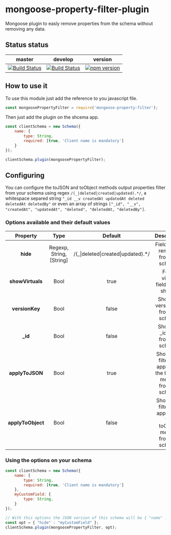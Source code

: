 # mongoose-property-filter-plugin
Mongoose plugin to easly remove properties from the schema without removing any data.

## Status status

| master | develop | version |
|:---:|:---:|:---:|
|[![Build Status](https://travis-ci.org/jmtvms/mongoose-property-filter-plugin.svg?branch=master)](https://travis-ci.org/jmtvms/mongoose-property-filter-plugin)|[![Build Status](https://travis-ci.org/jmtvms/mongoose-property-filter-plugin.svg?branch=develop)](https://travis-ci.org/jmtvms/mongoose-property-filter-plugin)|[![npm version](https://badge.fury.io/js/mongoose-property-filter-plugin.svg)](https://badge.fury.io/js/mongoose-property-filter-plugin)|
## How to use it
To use this module just add the reference to you javascript file.

```javascript
const mongoosePropertyFilter = require('mongoose-property-filter');
```

Then just add the plugin on the shcema app.

```javascript
const clientSchema = new Schema({
    name: {
        type: String,
        required: [true, 'Client name is mandatory']
    }
});

clientSchema.plugin(mongoosePropertyFilter);
```

## Configuring

You can configure the toJSON and toObject methods output properties filter from your schema using regex ``` /(_|deleted|created|updated).*/ ```, a whitespace separed string ``` "_id __v createdAt updatedAt deleted deletedAt deletedBy" ``` or even an array of strings ``` ["_id", "__v", "createdAt", "updatedAt", "deleted", "deletedAt, "deletedBy"] ```.

### Options available and their default values

|    Property   |            Type           |             Default             |                                                                         Description                                                                        |
|:-------------:|:-------------------------:|:-------------------------------:|:----------------------------------------------------------------------------------------------------------------------------------------------------------:|
| **hide**          | Regexp, String, [String] | /(_\|deleted\|created\|updated).\*/ | Fields to be removed from the schema. |
| **showVirtuals**  |            Bool           |               true              | Force virtual fields to be shown.                                                                                                                          |
| **versionKey**    |            Bool           |              false              | Show the version key from the schema.                                                                                                                      |
| **_id**           |            Bool           |              false              | Show the _id field from the schema.                                                                                                                        |
| **applyToJSON**   |            Bool           |               true              | Should the filters be applied on the toJSON method from the schema.                                                                                        |
| **applyToObject** |            Bool           |              false              | Should the filters be applied on the toObject method from the schema.                                                                                      |
### Using the options on your schema



```javascript
const clientSchema = new Schema({
    name: {
        type: String,
        required: [true, 'Client name is mandatory']
    },
    myCustomField: {
        type: String,
    }
});

// With this options the JSON version of this schema will be { "name" : "Wally" }
const opt = { "hide" : "myCustomField" };
clientSchema.plugin(mongoosePropertyFilter, opt);
```
